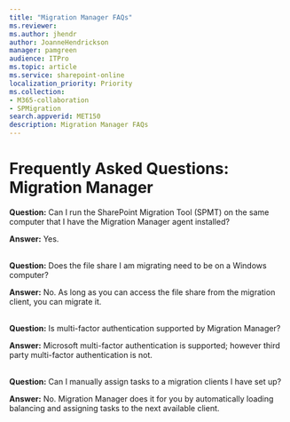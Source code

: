 ```yaml
---
title: "Migration Manager FAQs"
ms.reviewer: 
ms.author: jhendr
author: JoanneHendrickson
manager: pamgreen
audience: ITPro
ms.topic: article
ms.service: sharepoint-online
localization_priority: Priority
ms.collection: 
- M365-collaboration
- SPMigration
search.appverid: MET150
description: Migration Manager FAQs
---
```

# Frequently Asked Questions:  Migration Manager

**Question:**  Can I run the SharePoint Migration Tool (SPMT) on the same computer that I have the Migration Manager agent installed?

**Answer:**   Yes.
</br></br>

**Question:**  Does the file share I am migrating need to be on a Windows computer?

**Answer:**   No.  As long as you can access the file share from the migration client, you can migrate it.</br></br>

**Question:**  Is multi-factor authentication supported by Migration Manager?

**Answer:**   Microsoft multi-factor authentication is supported; however third party multi-factor authentication is not.</br></br>

**Question:**  Can I manually assign tasks to a migration clients I have set up?

**Answer:**   No. Migration Manager does it for you by automatically loading balancing and assigning tasks to the next available client.</br></br>